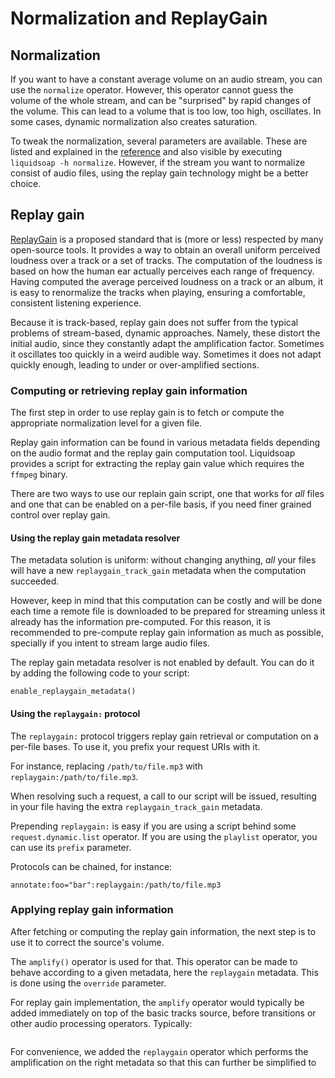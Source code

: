 # Normalization and ReplayGain

## Normalization

If you want to have a constant average volume on an audio stream, you can use the `normalize` operator. However, this operator cannot guess the volume of the whole stream, and can be "surprised" by rapid changes of the volume. This can lead to a volume that is too low, too high, oscillates. In some cases, dynamic normalization also creates saturation.

To tweak the normalization, several parameters are available. These are listed and explained in the [reference](reference.html) and also visible by executing `liquidsoap -h normalize`. However, if the stream you want to normalize consist of audio files, using the replay gain technology might be a better choice.

## Replay gain

[ReplayGain](https://en.wikipedia.org/wiki/ReplayGain) is a proposed standard that is (more or less) respected by many open-source tools. It provides a way to obtain an overall uniform perceived loudness over a track or a set of tracks. The computation of the loudness is based on how the human ear actually perceives each range of frequency. Having computed the average perceived loudness on a track or an album, it is easy to renormalize the tracks when playing, ensuring a comfortable, consistent listening experience.

Because it is track-based, replay gain does not suffer from the typical problems of stream-based, dynamic approaches. Namely, these distort the initial audio, since they constantly adapt the amplification factor. Sometimes it oscillates too quickly in a weird audible way. Sometimes it does not adapt quickly enough, leading to under or over-amplified sections.

### Computing or retrieving replay gain information

The first step in order to use replay gain is to fetch or compute the appropriate normalization level for a given file.

Replay gain information can be found in various metadata fields depending on the audio format and the replay gain computation tool.
Liquidsoap provides a script for extracting the replay gain value which requires the `ffmpeg` binary.

There are two ways to use our replain gain script, one that works for _all_ files and one that can be enabled on a
per-file basis, if you need finer grained control over replay gain.

#### Using the replay gain metadata resolver

The metadata solution is uniform: without changing anything, _all_ your
files will have a new `replaygain_track_gain` metadata when the computation succeeded.

However, keep in mind that this computation can be costly and will be done each time a remote file is
downloaded to be prepared for streaming unless it already has the information pre-computed. For this
reason, it is recommended to pre-compute replay gain information as much as possible, specially
if you intent to stream large audio files.

The replay gain metadata resolver is not enabled by default. You can do it
by adding the following code to your script:

```liquidsoap
enable_replaygain_metadata()
```

#### Using the `replaygain:` protocol

The `replaygain:` protocol triggers replay gain retrieval or computation on
a per-file bases. To use it, you prefix your request URIs with it.

For instance, replacing `/path/to/file.mp3` with `replaygain:/path/to/file.mp3`.

When resolving such a request, a call to our script will be issued,
resulting in your file having the extra `replaygain_track_gain` metadata.

Prepending `replaygain:` is easy if you are using a script
behind some `request.dynamic.list` operator. If you are using the
`playlist` operator, you can use its `prefix` parameter.

Protocols can be chained, for instance:

```
annotate:foo="bar":replaygain:/path/to/file.mp3
```

### Applying replay gain information

After fetching or computing the replay gain information, the next step is to use it to correct the source's volume.

The `amplify()` operator is used for that. This operator can be made to behave according to a given metadata, here the `replaygain` metadata. This is
done using the `override` parameter.

For replay gain implementation, the `amplify` operator would typically be added immediately on top of the basic tracks source, before transitions or other audio processing operators. Typically:

```{.liquidsoap include="content/liq/replaygain-metadata.liq" to=-1}

```

For convenience, we added the `replaygain` operator which performs the
amplification on the right metadata so that this can further be simplified to

```{.liquidsoap include="content/liq/replaygain-playlist.liq" to=-1}

```
